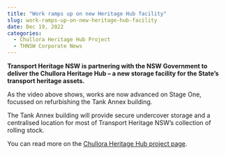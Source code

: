 ```yaml
---
title: "Work ramps up on new Heritage Hub facility"
slug: work-ramps-up-on-new-heritage-hub-facility
date: Dec 19, 2022
categories:
  - Chullora Heritage Hub Project
  - THNSW Corporate News
---
```



**Transport Heritage NSW is partnering with the NSW Government to deliver the Chullora Heritage Hub – a new storage facility for the State’s transport heritage assets.**

As the video above shows, works are now advanced on Stage One, focussed on refurbishing the Tank Annex building.

The Tank Annex building will provide secure undercover storage and a centralised location for most of Transport Heritage NSW’s collection of rolling stock.

You can read more on the [Chullora Heritage Hub project page](http://www.thnsw.com.au/chullora).
